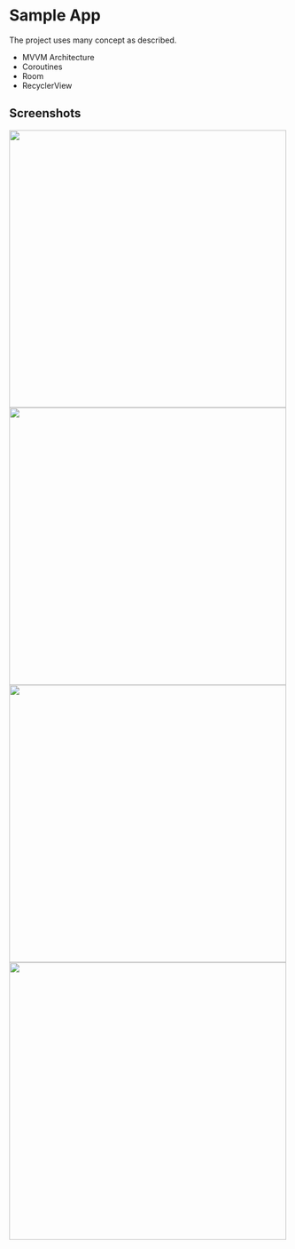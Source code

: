 
# Sample App

The project uses many concept as described.

* MVVM Architecture
* Coroutines
* Room
* RecyclerView




## Screenshots
<p>
<img src="https://i.postimg.cc/j5S458Tc/photo-2022-03-05-12-05-17.jpg" height="500">    
<img src="https://i.postimg.cc/kD3Sxs0k/photo-2022-03-05-12-05-23.jpg"  height="500">
<img src=https://i.postimg.cc/02DWhByK/photo-2022-03-05-12-05-33.jpg"  height="500">
<img src="https://i.postimg.cc/P5M65vZt/photo-2022-03-05-12-05-37.jpg"  height="500">
 </p>

